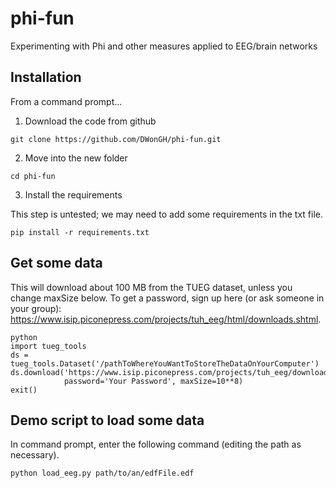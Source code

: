 # phi-fun
Experimenting with Phi and other measures applied to EEG/brain networks

## Installation
From a command prompt...

1. Download the code from github
```
git clone https://github.com/DWonGH/phi-fun.git
```
2. Move into the new folder
```
cd phi-fun
```
3. Install the requirements 

This step is untested; we may need to add some requirements in the txt file.
```
pip install -r requirements.txt
```
## Get some data 
This will download about 100 MB from the TUEG dataset, unless you change maxSize below. 
To get a password, sign up here (or ask someone in your group): 
https://www.isip.piconepress.com/projects/tuh_eeg/html/downloads.shtml.

```
python
import tueg_tools
ds = tueg_tools.Dataset('/pathToWhereYouWantToStoreTheDataOnYourComputer')
ds.download('https://www.isip.piconepress.com/projects/tuh_eeg/downloads/tuh_eeg_abnormal/',
            password='Your Password', maxSize=10**8)
exit()
```
## Demo script to load some data

In command prompt, enter the following command (editing the path as necessary).
```
python load_eeg.py path/to/an/edfFile.edf
```



